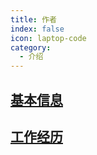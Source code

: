 ```yaml
---
title: 作者
index: false
icon: laptop-code
category:
  - 介绍
---
```


## [基本信息](./author0)

## [工作经历](./author1)


